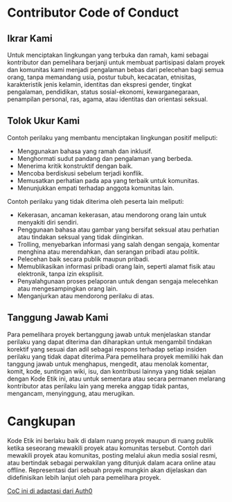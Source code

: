 # Contributor Code of Conduct

## Ikrar Kami 

<p>
Untuk menciptakan lingkungan yang terbuka dan ramah, kami sebagai kontributor dan pemelihara berjanji untuk membuat partisipasi dalam proyek dan komunitas kami menjadi pengalaman bebas dari pelecehan bagi semua orang, tanpa memandang usia, postur tubuh, kecacatan, etnisitas, karakteristik jenis kelamin, identitas dan ekspresi gender, tingkat pengalaman, pendidikan, status sosial-ekonomi, kewarganegaraan, penampilan personal, ras, agama, atau identitas dan orientasi seksual.
</p>

## Tolok Ukur Kami

Contoh perilaku yang membantu menciptakan lingkungan positif meliputi:

- Menggunakan bahasa yang ramah dan inklusif.
- Menghormati sudut pandang dan pengalaman yang berbeda.
- Menerima kritik konstruktif dengan baik.
- Mencoba berdiskusi sebelum terjadi konflik.
- Memusatkan perhatian pada apa yang terbaik untuk komunitas.
- Menunjukkan empati terhadap anggota komunitas lain.

Contoh perilaku yang tidak diterima oleh peserta lain meliputi:

- Kekerasan, ancaman kekerasan, atau mendorong orang lain untuk menyakiti diri sendiri.
- Penggunaan bahasa atau gambar yang bersifat seksual atau perhatian atau tindakan seksual yang tidak diinginkan.
- Trolling, menyebarkan informasi yang salah dengan sengaja, komentar menghina atau merendahkan, dan serangan pribadi atau politik.
- Pelecehan baik secara publik maupun pribadi.
- Memublikasikan informasi pribadi orang lain, seperti alamat fisik atau elektronik, tanpa izin eksplisit.
- Penyalahgunaan proses pelaporan untuk dengan sengaja melecehkan atau mengesampingkan orang lain.
- Menganjurkan atau mendorong perilaku di atas.


## Tanggung Jawab Kami

<p>
Para pemelihara proyek bertanggung jawab untuk menjelaskan standar perilaku yang dapat diterima dan diharapkan untuk mengambil tindakan korektif yang sesuai dan adil sebagai respons terhadap setiap insiden perilaku yang tidak dapat diterima.Para pemelihara proyek memiliki hak dan tanggung jawab untuk menghapus, mengedit, atau menolak komentar, komit, kode, suntingan wiki, isu, dan kontribusi lainnya yang tidak sejalan dengan Kode Etik ini, atau untuk sementara atau secara permanen melarang kontributor atas perilaku lain yang mereka anggap tidak pantas, mengancam, menyinggung, atau merugikan.
</p>

# Cangkupan

<p>
Kode Etik ini berlaku baik di dalam ruang proyek maupun di ruang publik ketika seseorang mewakili proyek atau komunitas tersebut. Contoh dari mewakili proyek atau komunitas, posting melalui akun media sosial resmi, atau bertindak sebagai perwakilan yang ditunjuk dalam acara online atau offline. Representasi dari sebuah proyek mungkin akan dijelaskan dan didefinisikan lebih lanjut oleh para pemelihara proyek.
</p>

[CoC ini di adaptasi dari Auth0](https://github.com/auth0/open-source-template/blob/master/CODE-OF-CONDUCT.md)